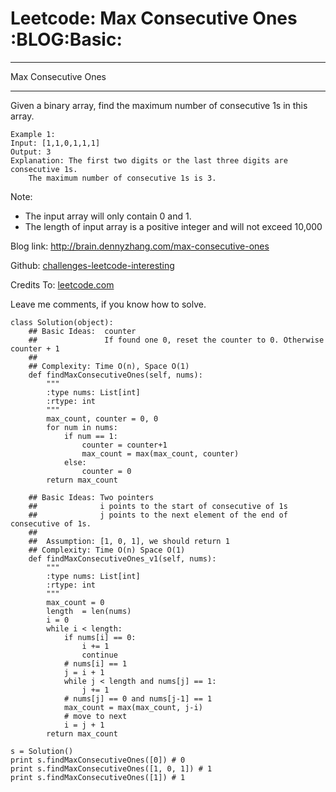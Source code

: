# Leetcode: Max Consecutive Ones     :BLOG:Basic:


---

Max Consecutive Ones  

---

Given a binary array, find the maximum number of consecutive 1s in this array.  

    Example 1:
    Input: [1,1,0,1,1,1]
    Output: 3
    Explanation: The first two digits or the last three digits are consecutive 1s.
        The maximum number of consecutive 1s is 3.

Note:  

-   The input array will only contain 0 and 1.
-   The length of input array is a positive integer and will not exceed 10,000

Blog link: <http://brain.dennyzhang.com/max-consecutive-ones>  

Github: [challenges-leetcode-interesting](https://github.com/DennyZhang/challenges-leetcode-interesting/tree/master/max-consecutive-ones)  

Credits To: [leetcode.com](https://leetcode.com/problems/max-consecutive-ones/description)  

Leave me comments, if you know how to solve.  

    class Solution(object):
        ## Basic Ideas:  counter
        ##               If found one 0, reset the counter to 0. Otherwise counter + 1
        ##
        ## Complexity: Time O(n), Space O(1)
        def findMaxConsecutiveOnes(self, nums):
            """
            :type nums: List[int]
            :rtype: int
            """
            max_count, counter = 0, 0
            for num in nums:
                if num == 1:
                    counter = counter+1
                    max_count = max(max_count, counter)
                else:
                    counter = 0
            return max_count
    
        ## Basic Ideas: Two pointers
        ##              i points to the start of consecutive of 1s
        ##              j points to the next element of the end of consecutive of 1s.
        ##
        ##  Assumption: [1, 0, 1], we should return 1
        ## Complexity: Time O(n) Space O(1)
        def findMaxConsecutiveOnes_v1(self, nums):
            """
            :type nums: List[int]
            :rtype: int
            """
            max_count = 0
            length  = len(nums)
            i = 0
            while i < length:
                if nums[i] == 0:
                    i += 1
                    continue
                # nums[i] == 1
                j = i + 1
                while j < length and nums[j] == 1:
                    j += 1
                # nums[j] == 0 and nums[j-1] == 1
                max_count = max(max_count, j-i)
                # move to next
                i = j + 1
            return max_count
    
    s = Solution()
    print s.findMaxConsecutiveOnes([0]) # 0
    print s.findMaxConsecutiveOnes([1, 0, 1]) # 1
    print s.findMaxConsecutiveOnes([1]) # 1